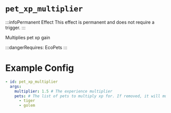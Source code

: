 # `pet_xp_multiplier`
:::infoPermanent Effect
This effect is permanent and does not require a trigger.
:::

Multiplies pet xp gain

:::dangerRequires:
EcoPets
:::

# Example Config
```yaml
- id: pet_xp_multiplier
  args:
    multiplier: 1.5 # The experience multiplier
    pets: # The list of pets to multiply xp for. If removed, it will multiply all pets.
      - tiger
      - golem 
```
